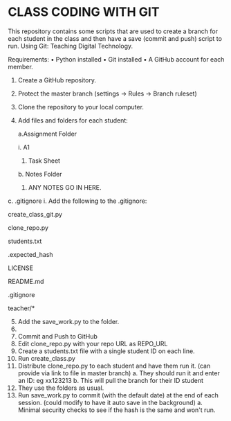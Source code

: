 # CLASS CODING WITH GIT
This repository contains some scripts that are used to create a branch for each student in the class and then have a save (commit and push) script to run.
Using Git: Teaching Digital Technology.

Requirements:
•	Python installed
•	Git installed
•	A GitHub account for each member.

1.	Create a GitHub repository. 
2.	Protect the master branch (settings -> Rules -> Branch ruleset)
3. Clone the repository to your local computer.
4.	Add files and folders for each student:

  	a.Assignment Folder

  	i.	A1

  	  1.	Task Sheet
    
    b.	Notes Folder

  	  1.	ANY NOTES GO IN HERE.

c.	.gitignore
i.	Add the following to the .gitignore: 

  create_class_git.py
  
  clone_repo.py
  
  students.txt
  
  .expected_hash
  
  LICENSE
  
  README.md

  .gitignore

  teacher/*

5.	Add the save_work.py to the folder.
6.	
7.	Commit and Push to GitHub
8.	Edit clone_repo.py with your repo URL as REPO_URL
9. Create a students.txt file with a single student ID on each line.
10.	Run create_class.py
11.	Distribute clone_repo.py to each student and have them run it. (can provide via link to file in master branch)
a.	They should run it and enter an ID: eg xx123213
b.	This will pull the branch for their ID student
12.	They use the folders as usual.
13.	Run save_work.py to commit (with the default date) at the end of each session. (could modify to have it auto save in the background)
    a.	Minimal security checks to see if the hash is the same and won't run.

